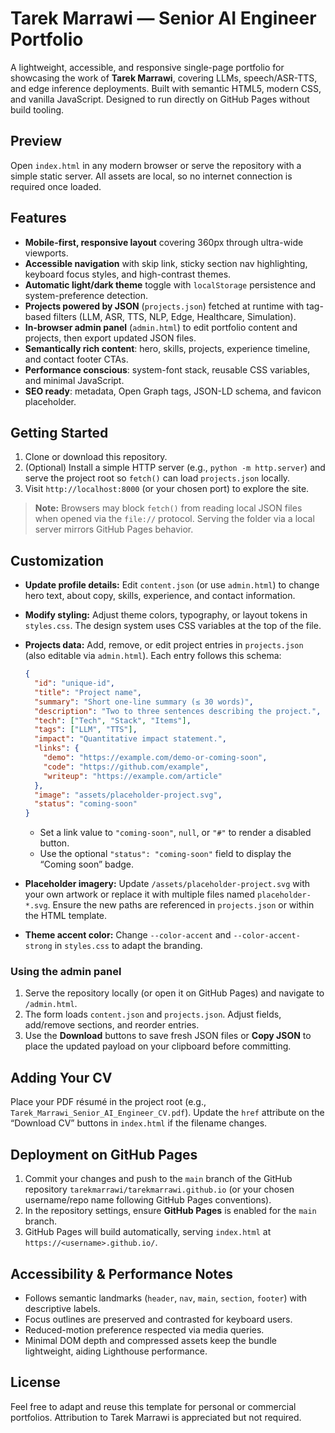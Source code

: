 # Tarek Marrawi — Senior AI Engineer Portfolio

A lightweight, accessible, and responsive single-page portfolio for showcasing the work of **Tarek Marrawi**, covering LLMs, speech/ASR-TTS, and edge inference deployments. Built with semantic HTML5, modern CSS, and vanilla JavaScript. Designed to run directly on GitHub Pages without build tooling.

## Preview
Open `index.html` in any modern browser or serve the repository with a simple static server. All assets are local, so no internet connection is required once loaded.

## Features
- **Mobile-first, responsive layout** covering 360px through ultra-wide viewports.
- **Accessible navigation** with skip link, sticky section nav highlighting, keyboard focus styles, and high-contrast themes.
- **Automatic light/dark theme** toggle with `localStorage` persistence and system-preference detection.
- **Projects powered by JSON** (`projects.json`) fetched at runtime with tag-based filters (LLM, ASR, TTS, NLP, Edge, Healthcare, Simulation).
- **In-browser admin panel** (`admin.html`) to edit portfolio content and projects, then export updated JSON files.
- **Semantically rich content**: hero, skills, projects, experience timeline, and contact footer CTAs.
- **Performance conscious**: system-font stack, reusable CSS variables, and minimal JavaScript.
- **SEO ready**: metadata, Open Graph tags, JSON-LD schema, and favicon placeholder.

## Getting Started
1. Clone or download this repository.
2. (Optional) Install a simple HTTP server (e.g., `python -m http.server`) and serve the project root so `fetch()` can load `projects.json` locally.
3. Visit `http://localhost:8000` (or your chosen port) to explore the site.

> **Note:** Browsers may block `fetch()` from reading local JSON files when opened via the `file://` protocol. Serving the folder via a local server mirrors GitHub Pages behavior.

## Customization
- **Update profile details:** Edit `content.json` (or use `admin.html`) to change hero text, about copy, skills, experience, and contact information.
- **Modify styling:** Adjust theme colors, typography, or layout tokens in `styles.css`. The design system uses CSS variables at the top of the file.
- **Projects data:** Add, remove, or edit project entries in `projects.json` (also editable via `admin.html`). Each entry follows this schema:

  ```json
  {
    "id": "unique-id",
    "title": "Project name",
    "summary": "Short one-line summary (≤ 30 words)",
    "description": "Two to three sentences describing the project.",
    "tech": ["Tech", "Stack", "Items"],
    "tags": ["LLM", "TTS"],
    "impact": "Quantitative impact statement.",
    "links": {
      "demo": "https://example.com/demo-or-coming-soon",
      "code": "https://github.com/example",
      "writeup": "https://example.com/article"
    },
    "image": "assets/placeholder-project.svg",
    "status": "coming-soon"
  }
  ```

  - Set a link value to `"coming-soon"`, `null`, or `"#"` to render a disabled button.
  - Use the optional `"status": "coming-soon"` field to display the “Coming soon” badge.

- **Placeholder imagery:** Update `/assets/placeholder-project.svg` with your own artwork or replace it with multiple files named `placeholder-*.svg`. Ensure the new paths are referenced in `projects.json` or within the HTML template.
- **Theme accent color:** Change `--color-accent` and `--color-accent-strong` in `styles.css` to adapt the branding.

### Using the admin panel

1. Serve the repository locally (or open it on GitHub Pages) and navigate to `/admin.html`.
2. The form loads `content.json` and `projects.json`. Adjust fields, add/remove sections, and reorder entries.
3. Use the **Download** buttons to save fresh JSON files or **Copy JSON** to place the updated payload on your clipboard before committing.

## Adding Your CV
Place your PDF résumé in the project root (e.g., `Tarek_Marrawi_Senior_AI_Engineer_CV.pdf`). Update the `href` attribute on the “Download CV” buttons in `index.html` if the filename changes.

## Deployment on GitHub Pages
1. Commit your changes and push to the `main` branch of the GitHub repository `tarekmarrawi/tarekmarrawi.github.io` (or your chosen username/repo name following GitHub Pages conventions).
2. In the repository settings, ensure **GitHub Pages** is enabled for the `main` branch.
3. GitHub Pages will build automatically, serving `index.html` at `https://<username>.github.io/`.

## Accessibility & Performance Notes
- Follows semantic landmarks (`header`, `nav`, `main`, `section`, `footer`) with descriptive labels.
- Focus outlines are preserved and contrasted for keyboard users.
- Reduced-motion preference respected via media queries.
- Minimal DOM depth and compressed assets keep the bundle lightweight, aiding Lighthouse performance.

## License
Feel free to adapt and reuse this template for personal or commercial portfolios. Attribution to Tarek Marrawi is appreciated but not required.
